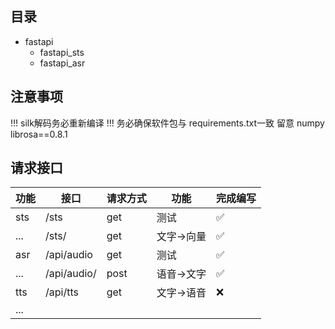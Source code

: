 ## 目录

- fastapi
  - fastapi_sts
  - fastapi_asr

## 注意事项

!!! silk解码务必重新编译
!!! 务必确保软件包与 requirements.txt一致 留意 numpy librosa==0.8.1 

## 请求接口

|  功能   | 接口  | 请求方式 | 功能 | 完成编写 |
|  ----  | ----  | ----  | ----  |----|
| sts  | /sts | get |测试| ✅|
| ...  | /sts/ |get|文字->向量|✅|
| asr  | /api/audio |get|测试|✅|
| ... | /api/audio/ |post |语音->文字|✅|
| tts  | /api/tts |get|文字->语音|❌|
| ...| | |
